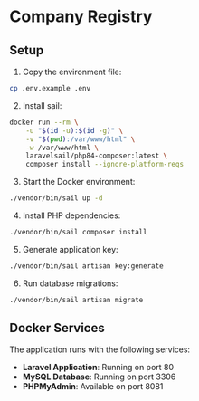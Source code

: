 # Company Registry

## Setup
1. Copy the environment file:
```bash
cp .env.example .env
```

2. Install sail:
```bash
docker run --rm \
    -u "$(id -u):$(id -g)" \
    -v "$(pwd):/var/www/html" \
    -w /var/www/html \
    laravelsail/php84-composer:latest \
    composer install --ignore-platform-reqs
```

3. Start the Docker environment:
```bash
./vendor/bin/sail up -d
```

4. Install PHP dependencies:
```bash
./vendor/bin/sail composer install
```


5. Generate application key:
```bash
./vendor/bin/sail artisan key:generate
```

6. Run database migrations:
```bash
./vendor/bin/sail artisan migrate
```

## Docker Services

The application runs with the following services:
- **Laravel Application**: Running on port 80
- **MySQL Database**: Running on port 3306
- **PHPMyAdmin**: Available on port 8081
